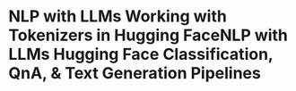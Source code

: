# NLP with LLMs Working with Tokenizers in Hugging FaceNLP with LLMs Hugging Face Classification, QnA, & Text Generation Pipelines
